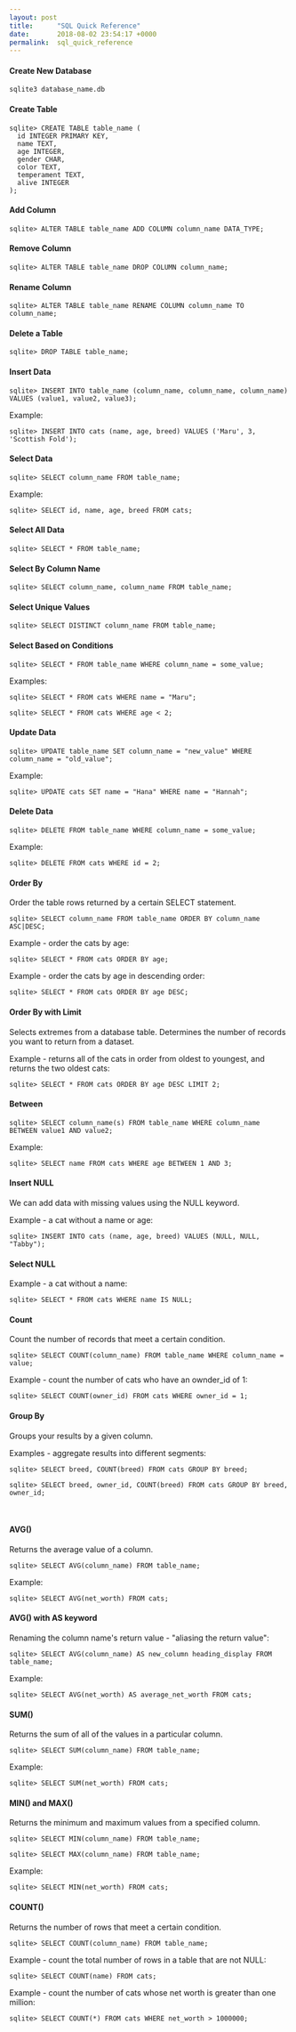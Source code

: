 ```yaml
---
layout: post
title:      "SQL Quick Reference"
date:       2018-08-02 23:54:17 +0000
permalink:  sql_quick_reference
---
```


#### Create New Database

```
sqlite3 database_name.db
```

#### Create Table

```
sqlite> CREATE TABLE table_name (
  id INTEGER PRIMARY KEY,
  name TEXT,
  age INTEGER,
  gender CHAR,
  color TEXT,
  temperament TEXT,
  alive INTEGER
);
```

#### Add Column

```
sqlite> ALTER TABLE table_name ADD COLUMN column_name DATA_TYPE;
```

#### Remove Column

```
sqlite> ALTER TABLE table_name DROP COLUMN column_name;
```

#### Rename Column

```
sqlite> ALTER TABLE table_name RENAME COLUMN column_name TO column_name;
```

#### Delete a Table

```
sqlite> DROP TABLE table_name;
```

#### Insert Data

```
sqlite> INSERT INTO table_name (column_name, column_name, column_name) VALUES (value1, value2, value3);
```

Example:
```
sqlite> INSERT INTO cats (name, age, breed) VALUES ('Maru', 3, 'Scottish Fold');
```

#### Select Data

```
sqlite> SELECT column_name FROM table_name;
```

Example:
```
sqlite> SELECT id, name, age, breed FROM cats;
```

#### Select All Data

```
sqlite> SELECT * FROM table_name;
```

#### Select By Column Name

```
sqlite> SELECT column_name, column_name FROM table_name;
```

#### Select Unique Values

```
sqlite> SELECT DISTINCT column_name FROM table_name;
```

#### Select Based on Conditions

```
sqlite> SELECT * FROM table_name WHERE column_name = some_value;
```

Examples:
```
sqlite> SELECT * FROM cats WHERE name = "Maru";
```

```
sqlite> SELECT * FROM cats WHERE age < 2;
```

#### Update Data

```
sqlite> UPDATE table_name SET column_name = "new_value" WHERE column_name = "old_value";
```

Example:
```
sqlite> UPDATE cats SET name = "Hana" WHERE name = "Hannah";
```

#### Delete Data

```
sqlite> DELETE FROM table_name WHERE column_name = some_value;
```

Example:
```
sqlite> DELETE FROM cats WHERE id = 2;
```

#### Order By

Order the table rows returned by a certain SELECT statement.
```
sqlite> SELECT column_name FROM table_name ORDER BY column_name ASC|DESC;
```

Example - order the cats by age:
```
sqlite> SELECT * FROM cats ORDER BY age;
```

Example - order the cats by age in descending order:
```
sqlite> SELECT * FROM cats ORDER BY age DESC;
```

#### Order By with Limit

Selects extremes from a database table. Determines the number of records you want to return from a dataset.

Example - returns all of the cats in order from oldest to youngest, and returns the two oldest cats:
```
sqlite> SELECT * FROM cats ORDER BY age DESC LIMIT 2;
```

#### Between

```
sqlite> SELECT column_name(s) FROM table_name WHERE column_name BETWEEN value1 AND value2;
```

Example:
```
sqlite> SELECT name FROM cats WHERE age BETWEEN 1 AND 3;
```

#### Insert NULL

We can add data with missing values using the NULL keyword.

Example - a cat without a name or age:
```
sqlite> INSERT INTO cats (name, age, breed) VALUES (NULL, NULL, "Tabby");
```

#### Select NULL

Example - a cat without a name:
```
sqlite> SELECT * FROM cats WHERE name IS NULL;
```


#### Count

Count the number of records that meet a certain condition.

```
sqlite> SELECT COUNT(column_name) FROM table_name WHERE column_name = value;
```

Example - count the number of cats who have an ownder_id of 1:
```
sqlite> SELECT COUNT(owner_id) FROM cats WHERE owner_id = 1;
```

#### Group By

Groups your results by a given column.

Examples - aggregate results into different segments:
```
sqlite> SELECT breed, COUNT(breed) FROM cats GROUP BY breed;
```

```
sqlite> SELECT breed, owner_id, COUNT(breed) FROM cats GROUP BY breed, owner_id;
```
​
#### AVG()

Returns the average value of a column.

```
sqlite> SELECT AVG(column_name) FROM table_name;
```

Example:
```
sqlite> SELECT AVG(net_worth) FROM cats;
```

#### AVG() with AS keyword

Renaming the column name's return value - "aliasing the return value":
```
sqlite> SELECT AVG(column_name) AS new_column heading_display FROM table_name;
```

Example:
```
sqlite> SELECT AVG(net_worth) AS average_net_worth FROM cats;
```

#### SUM()

Returns the sum of all of the values in a particular column.
```
sqlite> SELECT SUM(column_name) FROM table_name;
```

Example:
```
sqlite> SELECT SUM(net_worth) FROM cats;
```

#### MIN() and MAX()

Returns the minimum and maximum values from a specified column.
```
sqlite> SELECT MIN(column_name) FROM table_name;
```
```
sqlite> SELECT MAX(column_name) FROM table_name;
```

Example:
```
sqlite> SELECT MIN(net_worth) FROM cats;
```

#### COUNT()

Returns the number of rows that meet a certain condition.
```
sqlite> SELECT COUNT(column_name) FROM table_name;
```

Example - count the total number of rows in a table that are not NULL:
```
sqlite> SELECT COUNT(name) FROM cats;
```
Example - count the number of cats whose net worth is greater than one million:
```
sqlite> SELECT COUNT(*) FROM cats WHERE net_worth > 1000000;
```




























